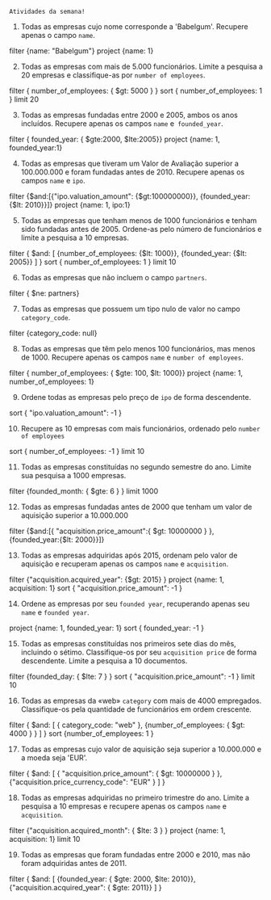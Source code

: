 `Atividades da semana!`

1. Todas as empresas cujo nome corresponde a 'Babelgum'. Recupere apenas o campo `name`.


filter {name: "Babelgum"}
project {name: 1}


2. Todas as empresas com mais de 5.000 funcionários. Limite a pesquisa a 20 empresas e classifique-as por `number of employees`.


filter { number_of_employees: { $gt: 5000 } }
sort { number_of_employees: 1 }
limit 20


3. Todas as empresas fundadas entre 2000 e 2005, ambos os anos incluídos. Recupere apenas os campos `name` e` founded_year`.

filter { founded_year: { $gte:2000,  $lte:2005}}
project {name: 1, founded_year:1}


4. Todas as empresas que tiveram um Valor de Avaliação superior a 100.000.000 e foram fundadas antes de 2010. Recupere apenas os campos `name` e `ipo`.


filter {$and:[{"ipo.valuation_amount": {$gt:100000000}}, {founded_year:{$lt: 2010}}]}
project {name: 1, ipo:1}


5. Todas as empresas que tenham menos de 1000 funcionários e tenham sido fundadas antes de 2005. Ordene-as pelo número de funcionários e limite a pesquisa a 10 empresas.


filter { $and: [ {number_of_employees: {$lt: 1000}}, {founded_year:  {$lt: 2005}} ] }
sort { number_of_employees: 1 }
limit 10


6. Todas as empresas que não incluem o campo `partners`.


filter { $ne: partners}


7. Todas as empresas que possuem um tipo nulo de valor no campo `category_code`.


filter {category_code: null}


8. Todas as empresas que têm pelo menos 100 funcionários, mas menos de 1000. Recupere apenas os campos `name` e `number of employees`.


filter { number_of_employees: { $gte: 100,  $lt: 1000}}
project {name: 1, number_of_employees: 1}


9. Ordene todas as empresas pelo preço de `ipo` de forma descendente.


sort { "ipo.valuation_amount": -1 }


10. Recupere as 10 empresas com mais funcionários, ordenado pelo `number of employees`


sort { number_of_employees: -1 }
limit 10


11. Todas as empresas constituídas no segundo semestre do ano. Limite sua pesquisa a 1000 empresas.


filter {founded_month: { $gte: 6 } }
limit 1000


12. Todas as empresas fundadas antes de 2000 que tenham um valor de aquisição superior a 10.000.000


filter {$and:[{ "acquisition.price_amount":{ $gt: 10000000 } }, {founded_year:{$lt: 2000}}]}



13. Todas as empresas adquiridas após 2015, ordenam pelo valor de aquisição e recuperam apenas os campos `name` e `acquisition`.


filter {"acquisition.acquired_year": {$gt: 2015} }
project {name: 1, acquisition: 1}
sort { "acquisition.price_amount": -1 }


14. Ordene as empresas por seu `founded year`, recuperando apenas seu` name` e `founded year`.


project {name: 1, founded_year: 1}
sort { founded_year: -1 }


15. Todas as empresas constituídas nos primeiros sete dias do mês, incluindo o sétimo. Classifique-os por seu `acquisition price` de forma descendente. Limite a pesquisa a 10 documentos.


filter {founded_day: { $lte: 7 } }
sort { "acquisition.price_amount": -1 }
limit 10


16. Todas as empresas da «web» `category` com mais de 4000 empregados. Classifique-os pela quantidade de funcionários em ordem crescente.


filter { $and: [ { category_code: "web" }, {number_of_employees: { $gt: 4000 } } ] }
sort {number_of_employees: 1 }


17. Todas as empresas cujo valor de aquisição seja superior a 10.000.000 e a moeda seja 'EUR'.


filter { $and: [ { "acquisition.price_amount": { $gt: 10000000 } }, {"acquisition.price_currency_code": "EUR" } ] }



18. Todas as empresas adquiridas no primeiro trimestre do ano. Limite a pesquisa a 10 empresas e recupere apenas os campos `name` e `acquisition`.


filter {"acquisition.acquired_month": { $lte: 3 } }
project {name: 1, acquisition: 1}
limit 10



19. Todas as empresas que foram fundadas entre 2000 e 2010, mas não foram adquiridas antes de 2011.


filter { $and: [ {founded_year: { $gte: 2000, $lte: 2010}}, {"acquisition.acquired_year": { $gte: 2011}} ] }


